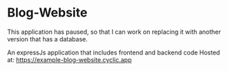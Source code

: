# Blog-Website
This application has paused, so that I can work on replacing it with another version that has a database.

An expressJs application that includes frontend and backend code
Hosted at: https://example-blog-website.cyclic.app
